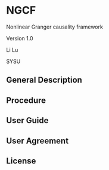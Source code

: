 # NGCF
Nonlinear Granger causality framework

Version 1.0

Li Lu

SYSU

## General Description

## Procedure

## User Guide

## User Agreement

## License




